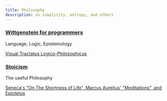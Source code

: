 ```yaml
---
title: Philosophy
description: on simplicity, entropy, and others
---
```


### [Wittgenstein for programmers](wittgenstein)

Language, Logic, Epistemology

[Visual Tractatus Logico-Philosophicus](wittgenstein)

### [Stoicism](stoicism)

The useful Philosophy

[Seneca's "On The Shortness of Life", Marcus Aurelius' "Meditations", and Epictetus](stoicism)